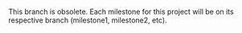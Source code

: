 This branch is obsolete.  Each milestone for this project will be on its respective
branch (milestone1, milestone2, etc).  
